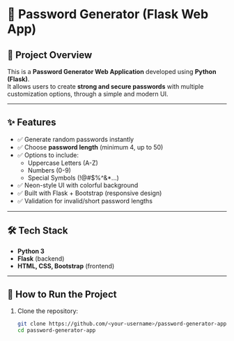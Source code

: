 # 🔑 Password Generator (Flask Web App)

## 📌 Project Overview
This is a **Password Generator Web Application** developed using **Python (Flask)**.  
It allows users to create **strong and secure passwords** with multiple customization options, through a simple and modern UI.

---

## ✨ Features
- ✅ Generate random passwords instantly  
- ✅ Choose **password length** (minimum 4, up to 50)  
- ✅ Options to include:
  - Uppercase Letters (A-Z)  
  - Numbers (0-9)  
  - Special Symbols (!@#$%^&*...)  
- ✅ Neon-style UI with colorful background  
- ✅ Built with Flask + Bootstrap (responsive design)  
- ✅ Validation for invalid/short password lengths  

---

## 🛠 Tech Stack
- **Python 3**  
- **Flask** (backend)  
- **HTML, CSS, Bootstrap** (frontend)  

---

## 🚀 How to Run the Project
1. Clone the repository:
   ```bash
   git clone https://github.com/<your-username>/password-generator-app.git
   cd password-generator-app

